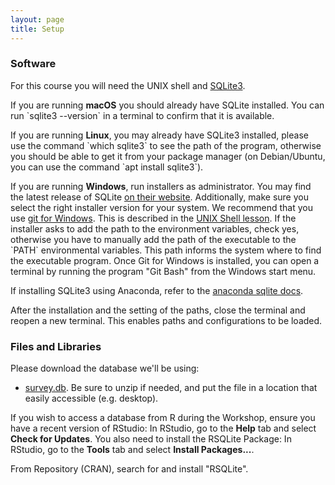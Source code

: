 ```yaml
---
layout: page
title: Setup
---
```



<h3>Software</h3>

<p>
  For this course you will need the UNIX shell and <a href= "http://www.sqlite.org/">SQLite3</a>.
</p>

<p>
If you are running <strong>macOS</strong> you should already have SQLite installed. You can run `sqlite3 --version`
in a terminal to confirm that it is available.  
</p>

<p>
If you are running <strong>Linux</strong>, you may already have SQLite3 installed, please use the command
`which sqlite3` to see the path of the program, otherwise you should be able to get it
from your package manager (on Debian/Ubuntu, you can use the command `apt install sqlite3`).  
</p>

<p>
If you are running <strong>Windows</strong>, run installers as administrator. You may find the latest release of SQLite <a href= "http://www.sqlite.org/">on their website</a>.
Additionally, make sure you select the right installer version for your system.
We recommend that you use <a href= "https://gitforwindows.org/">git for Windows</a>.
This is described in the <a href= "http://swcarpentry.github.io/shell-novice/setup.html">UNIX Shell lesson</a>.
If the installer asks to add the path to the environment variables, check yes, otherwise you have to manually add the path of the executable to the `PATH` environmental variables.
This path informs the system where to find the executable program. Once Git for Windows is installed, you can open a terminal by running the program "Git Bash" from the Windows start menu.
</p>

<p>
  If installing SQLite3 using Anaconda, refer to the <a href="https://anaconda.org/anaconda/sqlite">anaconda sqlite docs</a>.  
</p>

<p>
After the installation and the setting of the paths, close the terminal and reopen a new terminal.
This enables paths and configurations to be loaded.  
</p>

<h3>Files and Libraries</h3>

Please download the database we'll be using:
- <a href= "https://github.com/UCSBCarpentry/2022-02-04-ucsb-sql-online/blob/gh-pages/data/survey.db?raw=true">survey.db</a>. Be sure to unzip if needed, and put the file in a location that easily accessible (e.g. desktop).

If you wish to access a database from R during the Workshop, ensure you have a recent version of RStudio: In RStudio, go to the <strong>Help</strong> tab and select <strong>Check for Updates</strong>. You also need to install the RSQLite Package: In RStudio, go to the <strong>Tools</strong> tab and select <strong>Install Packages...</strong>.  

From Repository (CRAN), search for and install "RSQLite".  
